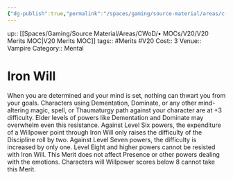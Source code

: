 ```yaml
---
{"dg-publish":true,"permalink":"/spaces/gaming/source-material/areas/c-wo-d/genre/vampire/v20/merits-and-flaws/iron-will/","dgHomeLink":true,"dgPassFrontmatter":true}
---
```


up:: [[Spaces/Gaming/Source Material/Areas/CWoD/• MOCs/V20/V20 Merits MOC|V20 Merits MOC]]
tags:: #Merits #V20 
Cost:: 3
Venue:: Vampire
Category:: Mental
# Iron Will
When you are determined and your mind is set, nothing
can thwart you from your goals. Characters using
Dementation, Dominate, or any other mind-altering
magic, spell, or Thaumaturgy path against your character
are at +3 difficulty.
Elder levels of powers like Dementation and Dominate
may overwhelm even this resistance. Against
Level Six powers, the expenditure of a Willpower point
through Iron Will only raises the difficulty of the Discipline
roll by two. Against Level Seven powers, the difficulty
is increased by only one. Level Eight and higher
powers cannot be resisted with Iron Will.
This Merit does not affect Presence or other powers
dealing with the emotions. Characters will Willpower
scores below 8 cannot take this Merit.